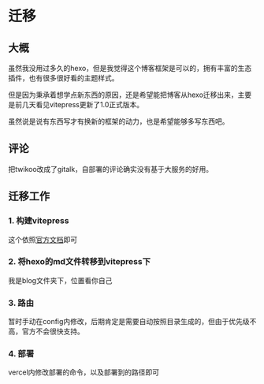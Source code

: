 # 迁移

## 大概

虽然我没用过多久的hexo，但是我觉得这个博客框架是可以的，拥有丰富的生态插件，也有很多很好看的主题样式。

但是因为秉承着想学点新东西的原因，还是希望能把博客从hexo迁移出来，主要是前几天看见vitepress更新了1.0正式版本。

虽然说是说有东西写才有换新的框架的动力，也是希望能够多写东西吧。

## 评论

把twikoo改成了gitalk，自部署的评论确实没有基于大服务的好用。

## 迁移工作

### 1. 构建vitepress
这个依照[官方文档](https://vitepress.dev/zh/guide/getting-started)即可

### 2. 将hexo的md文件转移到vitepress下
我是blog文件夹下，位置看你自己

### 3. 路由

暂时手动在config内修改，后期肯定是需要自动按照目录生成的，但由于优先级不高，官方不会很快支持。

### 4. 部署

vercel内修改部署的命令，以及部署到的路径即可
